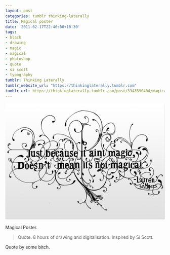 ```yaml
---
layout: post
categories: tumblr thinking-laterally
title: Magical poster
date: '2011-02-17T22:40:00+10:30'
tags:
- black
- drawing
- magic
- magical
- photoshop
- quote
- si scott
- typography
tumblr: Thinking Laterally
tumblr_website_url: "https://thinkinglaterally.tumblr.com"
tumblr_url: https://thinkinglaterally.tumblr.com/post/3343590404/magical-poster-quote-8-hours-of-drawing-and
---
```

 ![](/content/images/tumblr/thinking-laterally/tumblr_lgrggzKIl41qh9he3o1_1280.jpg)  

Magical Poster.

> Quote. 8 hours of drawing and digitalisation. Inspired by Si Scott.

Quote by some bitch.

